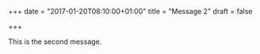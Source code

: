 +++
date = "2017-01-20T08:10:00+01:00"
title = "Message 2"
draft = false

+++

This is the second message.
